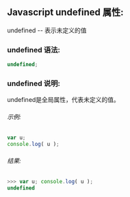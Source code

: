 ## Javascript undefined 属性:

undefined -- 表示未定义的值

### undefined 语法:

  ```javascript
  undefined;
  ```

### undefined 说明:

undefined是全局属性，代表未定义的值。

###### 示例:

  ```javascript
  var u;
  console.log( u );
  ```

###### 结果:

  ```javascript
  >>> var u; console.log( u );
  undefined
  ```
